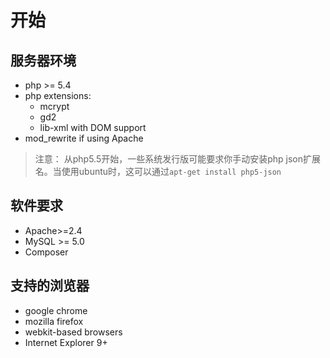 # 开始


## 服务器环境

* php >= 5.4
* php extensions:
  * mcrypt
  * gd2
  * lib-xml with DOM support
* mod_rewrite if using Apache

> 注意： 从php5.5开始，一些系统发行版可能要求你手动安装php json扩展名。当使用ubuntu时，这可以通过`apt-get install php5-json`

## 软件要求
* Apache>=2.4
* MySQL >= 5.0
* Composer

## 支持的浏览器
* google chrome
* mozilla firefox
* webkit-based browsers
* Internet Explorer 9+









